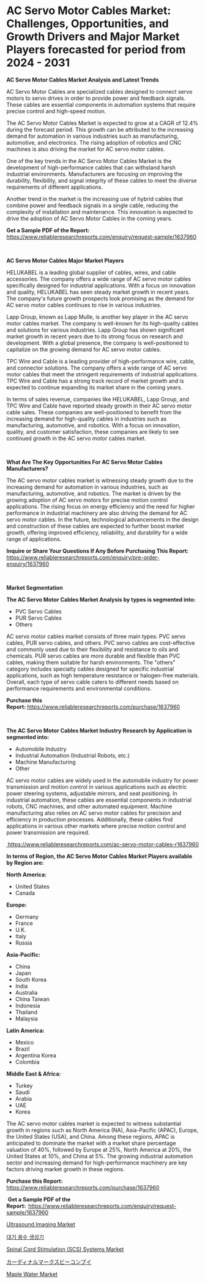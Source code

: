 <p><h1>AC Servo Motor Cables Market: Challenges, Opportunities, and Growth Drivers and Major Market Players forecasted for period from 2024 - 2031</h1></p><p><strong>AC Servo Motor Cables Market Analysis and Latest Trends</strong></p>
<p><p>AC Servo Motor Cables are specialized cables designed to connect servo motors to servo drives in order to provide power and feedback signals. These cables are essential components in automation systems that require precise control and high-speed motion.</p><p>The AC Servo Motor Cables Market is expected to grow at a CAGR of 12.4% during the forecast period. This growth can be attributed to the increasing demand for automation in various industries such as manufacturing, automotive, and electronics. The rising adoption of robotics and CNC machines is also driving the market for AC servo motor cables.</p><p>One of the key trends in the AC Servo Motor Cables Market is the development of high-performance cables that can withstand harsh industrial environments. Manufacturers are focusing on improving the durability, flexibility, and signal integrity of these cables to meet the diverse requirements of different applications.</p><p>Another trend in the market is the increasing use of hybrid cables that combine power and feedback signals in a single cable, reducing the complexity of installation and maintenance. This innovation is expected to drive the adoption of AC Servo Motor Cables in the coming years.</p></p>
<p><strong>Get a Sample PDF of the Report:&nbsp;</strong> <a href="https://www.reliableresearchreports.com/enquiry/request-sample/1637960">https://www.reliableresearchreports.com/enquiry/request-sample/1637960</a></p>
<p>&nbsp;</p>
<p><strong>AC Servo Motor Cables Major Market Players</strong></p>
<p><p>HELUKABEL is a leading global supplier of cables, wires, and cable accessories. The company offers a wide range of AC servo motor cables specifically designed for industrial applications. With a focus on innovation and quality, HELUKABEL has seen steady market growth in recent years. The company's future growth prospects look promising as the demand for AC servo motor cables continues to rise in various industries.</p><p>Lapp Group, known as Lapp Mulle, is another key player in the AC servo motor cables market. The company is well-known for its high-quality cables and solutions for various industries. Lapp Group has shown significant market growth in recent years due to its strong focus on research and development. With a global presence, the company is well-positioned to capitalize on the growing demand for AC servo motor cables.</p><p>TPC Wire and Cable is a leading provider of high-performance wire, cable, and connector solutions. The company offers a wide range of AC servo motor cables that meet the stringent requirements of industrial applications. TPC Wire and Cable has a strong track record of market growth and is expected to continue expanding its market share in the coming years.</p><p>In terms of sales revenue, companies like HELUKABEL, Lapp Group, and TPC Wire and Cable have reported steady growth in their AC servo motor cable sales. These companies are well-positioned to benefit from the increasing demand for high-quality cables in industries such as manufacturing, automotive, and robotics. With a focus on innovation, quality, and customer satisfaction, these companies are likely to see continued growth in the AC servo motor cables market.</p></p>
<p>&nbsp;</p>
<p><strong>What Are The Key Opportunities For AC Servo Motor Cables Manufacturers?</strong></p>
<p><p>The AC servo motor cables market is witnessing steady growth due to the increasing demand for automation in various industries, such as manufacturing, automotive, and robotics. The market is driven by the growing adoption of AC servo motors for precise motion control applications. The rising focus on energy efficiency and the need for higher performance in industrial machinery are also driving the demand for AC servo motor cables. In the future, technological advancements in the design and construction of these cables are expected to further boost market growth, offering improved efficiency, reliability, and durability for a wide range of applications.</p></p>
<p><strong>Inquire or Share Your Questions If Any Before Purchasing This Report:</strong> <a href="https://www.reliableresearchreports.com/enquiry/pre-order-enquiry/1637960">https://www.reliableresearchreports.com/enquiry/pre-order-enquiry/1637960</a></p>
<p>&nbsp;</p>
<p><strong>Market Segmentation</strong></p>
<p><strong>The AC Servo Motor Cables Market Analysis by types is segmented into:</strong></p>
<p><ul><li>PVC Servo Cables</li><li>PUR Servo Cables</li><li>Others</li></ul></p>
<p><p>AC servo motor cables market consists of three main types: PVC servo cables, PUR servo cables, and others. PVC servo cables are cost-effective and commonly used due to their flexibility and resistance to oils and chemicals. PUR servo cables are more durable and flexible than PVC cables, making them suitable for harsh environments. The "others" category includes specialty cables designed for specific industrial applications, such as high temperature resistance or halogen-free materials. Overall, each type of servo cable caters to different needs based on performance requirements and environmental conditions.</p></p>
<p><strong>Purchase this Report:&nbsp;</strong><a href="https://www.reliableresearchreports.com/purchase/1637960">https://www.reliableresearchreports.com/purchase/1637960</a></p>
<p>&nbsp;</p>
<p><strong>The AC Servo Motor Cables Market Industry Research by Application is segmented into:</strong></p>
<p><ul><li>Automobile Industry</li><li>Industrial Automation (Industrial Robots, etc.)</li><li>Machine Manufacturing</li><li>Other</li></ul></p>
<p><p>AC servo motor cables are widely used in the automobile industry for power transmission and motion control in various applications such as electric power steering systems, adjustable mirrors, and seat positioning. In industrial automation, these cables are essential components in industrial robots, CNC machines, and other automated equipment. Machine manufacturing also relies on AC servo motor cables for precision and efficiency in production processes. Additionally, these cables find applications in various other markets where precise motion control and power transmission are required.</p></p>
<p><a href="https://www.reliableresearchreports.com/ac-servo-motor-cables-r1637960">&nbsp;https://www.reliableresearchreports.com/ac-servo-motor-cables-r1637960</a></p>
<p><strong>In terms of Region, the AC Servo Motor Cables Market Players available by Region are:</strong></p>
<p>
    <p> <strong> North America: </strong>
        <ul>
            <li>United States</li>
            <li>Canada</li>
        </ul>
        </p> 
    <p> <strong> Europe: </strong>
        <ul>
            <li>Germany</li>
            <li>France</li>
            <li>U.K.</li>
            <li>Italy</li>
            <li>Russia</li>
        </ul>
        </p> 
    <p> <strong> Asia-Pacific: </strong>
        <ul>
            <li>China</li>
            <li>Japan</li>
            <li>South Korea</li>
            <li>India</li>
            <li>Australia</li>
            <li>China Taiwan</li>
            <li>Indonesia</li>
            <li>Thailand</li>
            <li>Malaysia</li>
        </ul>
        </p> 
    <p> <strong> Latin America: </strong>
        <ul>
            <li>Mexico</li>
            <li>Brazil</li>
            <li>Argentina Korea</li>
            <li>Colombia</li>
        </ul>
        </p> 
    <p> <strong> Middle East & Africa: </strong>
        <ul>
            <li>Turkey</li>
            <li>Saudi</li>
            <li>Arabia</li>
            <li>UAE</li>
            <li>Korea</li>
        </ul>
    </p>
    </p>
<p><p>The AC servo motor cables market is expected to witness substantial growth in regions such as North America (NA), Asia-Pacific (APAC), Europe, the United States (USA), and China. Among these regions, APAC is anticipated to dominate the market with a market share percentage valuation of 40%, followed by Europe at 25%, North America at 20%, the United States at 10%, and China at 5%. The growing industrial automation sector and increasing demand for high-performance machinery are key factors driving market growth in these regions.</p></p>
<p><strong>Purchase this Report: </strong><a href="https://www.reliableresearchreports.com/purchase/1637960">https://www.reliableresearchreports.com/purchase/1637960</a></p>
<p>&nbsp;<strong>Get a Sample PDF of the Report:&nbsp;&nbsp;</strong><a href="https://www.reliableresearchreports.com/enquiry/request-sample/1637960">https://www.reliableresearchreports.com/enquiry/request-sample/1637960</a></p>
<p><strong></strong></p>
<p><p><a href="https://issuu.com/reportprime-2/docs/ultrasound-imaging-market-size-2030.pptx">Ultrasound Imaging Market</a></p><p><a href="https://medium.com/@willislebsack/%EB%8C%80%EA%B8%B0-%EC%88%98-%EC%B6%94%EC%B6%9C%EA%B8%B0-%EC%8B%9C%EC%9E%A5-%EB%B6%84%EC%84%9D-%EA%B7%B8-%EC%84%B1%EC%9E%A5%EC%9C%A8-%EC%8B%9C%EC%9E%A5-%EC%84%B8%EB%B6%84%ED%99%94-%EB%B0%8F-%EA%B8%80%EB%A1%9C%EB%B2%8C-%EC%82%B0%EC%97%85-%EA%B0%9C%EC%9A%94-10aeac201f1f">대기 용수 생성기</a></p><p><a href="https://github.com/nusratjahan12006/Market-Research-Report-List-1/blob/main/spinal-cord-stimulation-scs-systems-market.md">Spinal Cord Stimulation (SCS) Systems Market</a></p><p><a href="https://medium.com/@lloyndnq/%E3%82%AB%E3%83%BC%E3%83%87%E3%82%A3%E3%83%8A%E3%83%AB%E3%83%9E%E3%83%BC%E3%82%AF%E3%81%AE%E3%83%93%E3%83%BC%E3%82%B3%E3%83%B3%E3%83%96%E3%82%A4%E5%B8%82%E5%A0%B4-%E7%AB%B6%E4%BA%89%E5%88%86%E6%9E%90-%E5%B8%82%E5%A0%B4%E5%8B%95%E5%90%91%E3%81%8A%E3%82%88%E3%81%B32031%E5%B9%B4%E3%81%BE%E3%81%A7%E3%81%AE%E4%BA%88%E6%B8%AC-5f6943b5127c">カーディナルマークスビーコンブイ</a></p><p><a href="https://www.linkedin.com/pulse/maple-water-industry-analysis-report-its-market-size-growing-0dakf">Maple Water Market</a></p></p>